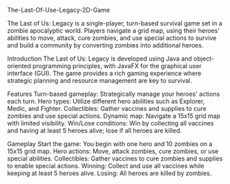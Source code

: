 The-Last-Of-Use-Legacy-2D-Game

The Last of Us: Legacy is a single-player, turn-based survival game set in a zombie apocalyptic world. Players navigate a grid map, using their heroes' abilities to move, attack, cure zombies, and use special actions to survive and build a community by converting zombies into additional heroes.

Introduction The Last of Us: Legacy is developed using Java and object-oriented programming principles, with JavaFX for the graphical user interface (GUI). The game provides a rich gaming experience where strategic planning and resource management are key to survival.

Features Turn-based gameplay: Strategically manage your heroes' actions each turn. Hero types: Utilize different hero abilities such as Explorer, Medic, and Fighter. Collectibles: Gather vaccines and supplies to cure zombies and use special actions. Dynamic map: Navigate a 15x15 grid map with limited visibility. Win/Lose conditions: Win by collecting all vaccines and having at least 5 heroes alive; lose if all heroes are killed.

Gameplay Start the game: You begin with one hero and 10 zombies on a 15x15 grid map. Hero actions: Move, attack zombies, cure zombies, or use special abilities. Collectibles: Gather vaccines to cure zombies and supplies to enable special actions. Winning: Collect and use all vaccines while keeping at least 5 heroes alive. Losing: All heroes are killed by zombies.
